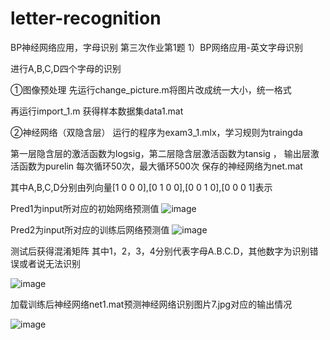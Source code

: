 # letter-recognition
BP神经网络应用，字母识别
第三次作业第1题
1）BP网络应用-英文字母识别

进行A,B,C,D四个字母的识别

①图像预处理
先运行change_picture.m将图片改成统一大小，统一格式

再运行import_1.m 获得样本数据集data1.mat

②神经网络（双隐含层）
运行的程序为exam3_1.mlx，学习规则为traingda

第一层隐含层的激活函数为logsig，第二层隐含层激活函数为tansig ，
输出层激活函数为purelin 
每次循环50次，最大循环500次
保存的神经网络为net.mat

其中A,B,C,D分别由列向量[1 0 0 0],[0 1 0 0],[0 0 1 0],[0 0 0 1]表示

Pred1为input所对应的初始网络预测值
![image](https://user-images.githubusercontent.com/92127845/160222023-350225c2-7eb7-434e-957d-647649049185.png)

Pred2为input所对应的训练后网络预测值
![image](https://user-images.githubusercontent.com/92127845/160222024-ae4075fd-c868-4c7d-b110-42ba91d67aba.png)

测试后获得混淆矩阵
其中1，2，3，4分别代表字母A.B.C.D，其他数字为识别错误或者说无法识别



![image](https://user-images.githubusercontent.com/92127845/160222029-02e76337-e96b-4934-b330-801863e9d986.png)



加载训练后神经网络net1.mat预测神经网络识别图片7.jpg对应的输出情况

![image](https://user-images.githubusercontent.com/92127845/160222030-4247eccf-32b4-4790-93bf-2c262b8bc3c1.png)

